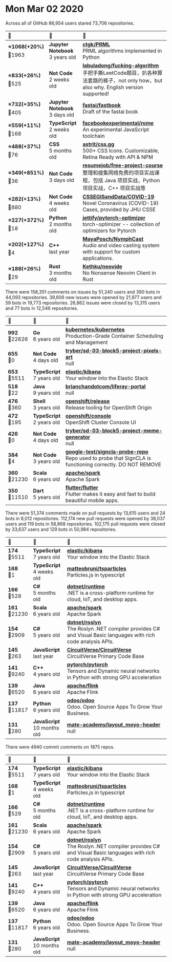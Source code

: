 # Mon Mar 02 2020

Across all of GitHub 86,954 users stared 
73,706 repositories. 

| :page_with_curl: | :calendar: | :page_with_curl: |
| :--- | :--- | :--- |
| **:star:1068(+20%)**<br>:twisted_rightwards_arrows:1963 | **Jupyter Notebook**<br>3 years old | **[ctgk/PRML](https://github.com/ctgk/PRML)**<br>PRML algorithms implemented in Python |
| **:star:833(+26%)**<br>:twisted_rightwards_arrows:525 | **Not Code**<br>2 weeks old | **[labuladong/fucking-algorithm](https://github.com/labuladong/fucking-algorithm)**<br>手把手撕LeetCode题目，扒各种算法套路的裤子，not only how，but also why. English version supported! |
| **:star:732(+35%)**<br>:twisted_rightwards_arrows:405 | **Jupyter Notebook**<br>3 days old | **[fastai/fastbook](https://github.com/fastai/fastbook)**<br>Draft of the fastai book |
| **:star:559(+11%)**<br>:twisted_rightwards_arrows:168 | **TypeScript**<br>2 weeks old | **[facebookexperimental/rome](https://github.com/facebookexperimental/rome)**<br>An experimental JavaScript toolchain |
| **:star:488(+37%)**<br>:twisted_rightwards_arrows:76 | **CSS**<br>5 months old | **[astrit/css.gg](https://github.com/astrit/css.gg)**<br>500+ CSS Icons. Customizable, Retina Ready with API & NPM |
| **:star:349(+851%)**<br>:twisted_rightwards_arrows:36 | **Not Code**<br>3 days old | **[resumejob/free-project-course](https://github.com/resumejob/free-project-course)**<br>整理和搜集网络免费的项目实战课程，包括 Java 项目实战，Python 项目实战，C++ 项目实战等 |
| **:star:282(+13%)**<br>:twisted_rightwards_arrows:880 | **Not Code**<br>4 weeks old | **[CSSEGISandData/COVID-19](https://github.com/CSSEGISandData/COVID-19)**<br>Novel Coronavirus (COVID-19) Cases, provided by JHU CSSE |
| **:star:227(+372%)**<br>:twisted_rightwards_arrows:18 | **Python**<br>2 months old | **[jettify/pytorch-optimizer](https://github.com/jettify/pytorch-optimizer)**<br>torch-optimizer -- collection of optimizers for Pytorch |
| **:star:202(+127%)**<br>:twisted_rightwards_arrows:4 | **C++**<br>last year | **[MayaPosch/NymphCast](https://github.com/MayaPosch/NymphCast)**<br>Audio and video casting system with support for custom applications. |
| **:star:188(+26%)**<br>:twisted_rightwards_arrows:29 | **Rust**<br>3 months old | **[Kethku/neovide](https://github.com/Kethku/neovide)**<br>No Nonsense Neovim Client in Rust |

There were 158,351 comments on issues by 51,240 users and 390 bots in 44,093 repositories.
39,606 new issues were opened by 21,977 users and 59 bots in 19,773 repositories.
26,862 issues were closed by 13,315 users and 77 bots in 12,546 repositories.

| :speech_balloon: | :calendar: | :page_with_curl: |
| :--- | :--- | :--- |
| **992**<br>:twisted_rightwards_arrows:22626 | **Go**<br>6 years old | **[kubernetes/kubernetes](https://github.com/kubernetes/kubernetes)**<br>Production-Grade Container Scheduling and Management |
| **655**<br>:twisted_rightwards_arrows:0 | **Not Code**<br>4 days old | **[tryber/sd-03-block5-project-pixels-art](https://github.com/tryber/sd-03-block5-project-pixels-art)**<br>null |
| **653**<br>:twisted_rightwards_arrows:5511 | **TypeScript**<br>7 years old | **[elastic/kibana](https://github.com/elastic/kibana)**<br>Your window into the Elastic Stack |
| **518**<br>:twisted_rightwards_arrows:22 | **Java**<br>9 years old | **[brianchandotcom/liferay-portal](https://github.com/brianchandotcom/liferay-portal)**<br>null |
| **476**<br>:twisted_rightwards_arrows:360 | **Shell**<br>3 years old | **[openshift/release](https://github.com/openshift/release)**<br>Release tooling for OpenShift Origin |
| **472**<br>:twisted_rightwards_arrows:195 | **TypeScript**<br>2 years old | **[openshift/console](https://github.com/openshift/console)**<br>OpenShift Cluster Console UI |
| **426**<br>:twisted_rightwards_arrows:0 | **Not Code**<br>4 days old | **[tryber/sd-03-block5-project-meme-generator](https://github.com/tryber/sd-03-block5-project-meme-generator)**<br>null |
| **384**<br>:twisted_rightwards_arrows:4 | **Not Code**<br>3 years old | **[google-test/signcla-probe-repo](https://github.com/google-test/signcla-probe-repo)**<br>Repo used to probe that SignCLA is functioning correctly.  DO NOT REMOVE |
| **360**<br>:twisted_rightwards_arrows:21230 | **Scala**<br>6 years old | **[apache/spark](https://github.com/apache/spark)**<br>Apache Spark |
| **350**<br>:twisted_rightwards_arrows:11510 | **Dart**<br>5 years old | **[flutter/flutter](https://github.com/flutter/flutter)**<br>Flutter makes it easy and fast to build beautiful mobile apps. |

There were 51,374 comments made on pull requests by 13,615 users and 24 bots in 8,012 repositories.
112,174 new pull requests were opened by 38,037 users and 119 bots in 58,868 repositories.
102,175 pull requests were closed by 33,637 users and 129 bots in 50,984 repositories.

| :speech_balloon: | :calendar: | :page_with_curl: |
| :--- | :--- | :--- |
| **174**<br>:twisted_rightwards_arrows:5511 | **TypeScript**<br>7 years old | **[elastic/kibana](https://github.com/elastic/kibana)**<br>Your window into the Elastic Stack |
| **168**<br>:twisted_rightwards_arrows:1 | **TypeScript**<br>4 weeks old | **[matteobruni/tsparticles](https://github.com/matteobruni/tsparticles)**<br>Particles.js in typescript |
| **166**<br>:twisted_rightwards_arrows:529 | **C#**<br>5 months old | **[dotnet/runtime](https://github.com/dotnet/runtime)**<br>.NET is a cross-platform runtime for cloud, IoT, and desktop apps. |
| **161**<br>:twisted_rightwards_arrows:21230 | **Scala**<br>6 years old | **[apache/spark](https://github.com/apache/spark)**<br>Apache Spark |
| **154**<br>:twisted_rightwards_arrows:2909 | **C#**<br>5 years old | **[dotnet/roslyn](https://github.com/dotnet/roslyn)**<br>The Roslyn .NET compiler provides C# and Visual Basic languages with rich code analysis APIs. |
| **145**<br>:twisted_rightwards_arrows:263 | **JavaScript**<br>last year | **[CircuitVerse/CircuitVerse](https://github.com/CircuitVerse/CircuitVerse)**<br>CircuitVerse Primary Code Base |
| **141**<br>:twisted_rightwards_arrows:9240 | **C++**<br>4 years old | **[pytorch/pytorch](https://github.com/pytorch/pytorch)**<br>Tensors and Dynamic neural networks in Python with strong GPU acceleration |
| **139**<br>:twisted_rightwards_arrows:6520 | **Java**<br>6 years old | **[apache/flink](https://github.com/apache/flink)**<br>Apache Flink |
| **137**<br>:twisted_rightwards_arrows:11817 | **Python**<br>6 years old | **[odoo/odoo](https://github.com/odoo/odoo)**<br>Odoo. Open Source Apps To Grow Your Business. |
| **131**<br>:twisted_rightwards_arrows:280 | **JavaScript**<br>10 months old | **[mate-academy/layout_moyo-header](https://github.com/mate-academy/layout_moyo-header)**<br>null |

There were 4940 commit comments on 1875 repos.

| :speech_balloon: | :calendar: | :page_with_curl: |
| :--- | :--- | :--- |
| **174**<br>:twisted_rightwards_arrows:5511 | **TypeScript**<br>7 years old | **[elastic/kibana](https://github.com/elastic/kibana)**<br>Your window into the Elastic Stack |
| **168**<br>:twisted_rightwards_arrows:1 | **TypeScript**<br>4 weeks old | **[matteobruni/tsparticles](https://github.com/matteobruni/tsparticles)**<br>Particles.js in typescript |
| **166**<br>:twisted_rightwards_arrows:529 | **C#**<br>5 months old | **[dotnet/runtime](https://github.com/dotnet/runtime)**<br>.NET is a cross-platform runtime for cloud, IoT, and desktop apps. |
| **161**<br>:twisted_rightwards_arrows:21230 | **Scala**<br>6 years old | **[apache/spark](https://github.com/apache/spark)**<br>Apache Spark |
| **154**<br>:twisted_rightwards_arrows:2909 | **C#**<br>5 years old | **[dotnet/roslyn](https://github.com/dotnet/roslyn)**<br>The Roslyn .NET compiler provides C# and Visual Basic languages with rich code analysis APIs. |
| **145**<br>:twisted_rightwards_arrows:263 | **JavaScript**<br>last year | **[CircuitVerse/CircuitVerse](https://github.com/CircuitVerse/CircuitVerse)**<br>CircuitVerse Primary Code Base |
| **141**<br>:twisted_rightwards_arrows:9240 | **C++**<br>4 years old | **[pytorch/pytorch](https://github.com/pytorch/pytorch)**<br>Tensors and Dynamic neural networks in Python with strong GPU acceleration |
| **139**<br>:twisted_rightwards_arrows:6520 | **Java**<br>6 years old | **[apache/flink](https://github.com/apache/flink)**<br>Apache Flink |
| **137**<br>:twisted_rightwards_arrows:11817 | **Python**<br>6 years old | **[odoo/odoo](https://github.com/odoo/odoo)**<br>Odoo. Open Source Apps To Grow Your Business. |
| **131**<br>:twisted_rightwards_arrows:280 | **JavaScript**<br>10 months old | **[mate-academy/layout_moyo-header](https://github.com/mate-academy/layout_moyo-header)**<br>null |

